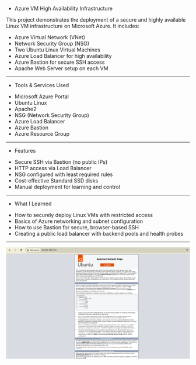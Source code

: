 * Azure VM High Availability Infrastructure

This project demonstrates the deployment of a secure and highly available Linux VM infrastructure on Microsoft Azure. It includes:

- Azure Virtual Network (VNet)
- Network Security Group (NSG)
- Two Ubuntu Linux Virtual Machines
- Azure Load Balancer for high availability
- Azure Bastion for secure SSH access
- Apache Web Server setup on each VM

---

* Tools & Services Used

- Microsoft Azure Portal
- Ubuntu Linux
- Apache2
- NSG (Network Security Group)
- Azure Load Balancer
- Azure Bastion
- Azure Resource Group

---

* Features

- Secure SSH via Bastion (no public IPs)
- HTTP access via Load Balancer
- NSG configured with least required rules
- Cost-effective Standard SSD disks
- Manual deployment for learning and control

---

* What I Learned

- How to securely deploy Linux VMs with restricted access
- Basics of Azure networking and subnet configuration
- How to use Bastion for secure, browser-based SSH
- Creating a public load balancer with backend pools and health probes

---

![Apache WebPage Screenshot](./screenshots/apachewebpage.png)
